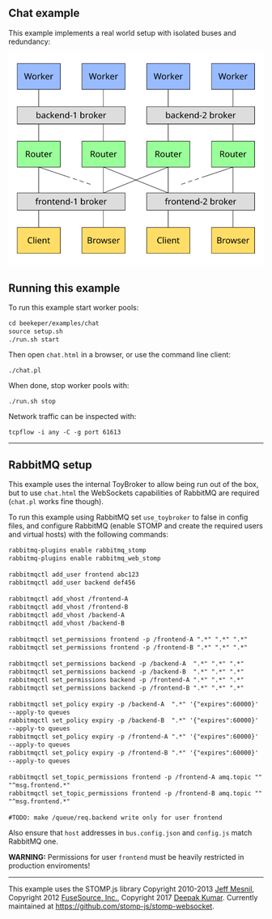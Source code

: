 ## Chat example

This example implements a real world setup with isolated buses and redundancy:

![](../../doc/images/chat.svg)


## Running this example

To run this example start worker pools:
```
cd beekeper/examples/chat
source setup.sh
./run.sh start
```
Then open `chat.html` in a browser, or use the command line client:

```
./chat.pl
```
When done, stop worker pools with:
```
./run.sh stop
```
Network traffic can be inspected with:
```
tcpflow -i any -C -g port 61613
```

---
## RabbitMQ setup

This example uses the internal ToyBroker to allow being run out of the box, but to use `chat.html` the WebSockets capabilities of RabbitMQ are required (`chat.pl` works fine though).

To run this example using RabbitMQ set `use_toybroker` to false in config files, and configure RabbitMQ (enable STOMP and create the required users and virtual hosts) with the following commands:

```
rabbitmq-plugins enable rabbitmq_stomp
rabbitmq-plugins enable rabbitmq_web_stomp

rabbitmqctl add_user frontend abc123
rabbitmqctl add_user backend def456

rabbitmqctl add_vhost /frontend-A
rabbitmqctl add_vhost /frontend-B
rabbitmqctl add_vhost /backend-A
rabbitmqctl add_vhost /backend-B

rabbitmqctl set_permissions frontend -p /frontend-A ".*" ".*" ".*"
rabbitmqctl set_permissions frontend -p /frontend-B ".*" ".*" ".*"

rabbitmqctl set_permissions backend -p /backend-A  ".*" ".*" ".*"
rabbitmqctl set_permissions backend -p /backend-B  ".*" ".*" ".*"
rabbitmqctl set_permissions backend -p /frontend-A ".*" ".*" ".*"
rabbitmqctl set_permissions backend -p /frontend-B ".*" ".*" ".*"

rabbitmqctl set_policy expiry -p /backend-A  ".*" '{"expires":60000}' --apply-to queues
rabbitmqctl set_policy expiry -p /backend-B  ".*" '{"expires":60000}' --apply-to queues
rabbitmqctl set_policy expiry -p /frontend-A ".*" '{"expires":60000}' --apply-to queues
rabbitmqctl set_policy expiry -p /frontend-B ".*" '{"expires":60000}' --apply-to queues

rabbitmqctl set_topic_permissions frontend -p /frontend-A amq.topic "" "^msg.frontend.*"
rabbitmqctl set_topic_permissions frontend -p /frontend-B amq.topic "" "^msg.frontend.*"

#TODO: make /queue/req.backend write only for user frontend
```
Also ensure that `host` addresses in `bus.config.json` and `config.js` match RabbitMQ one.

**WARNING:** Permissions for user `frontend` must be heavily restricted in production enviroments!

---

This example uses the STOMP.js library Copyright 2010-2013 [Jeff Mesnil](http://jmesnil.net/), Copyright 2012 [FuseSource, Inc.](http://fusesource.com), Copyright 2017 [Deepak Kumar](https://www.kreatio.com).
Currently maintained at <https://github.com/stomp-js/stomp-websocket>.
